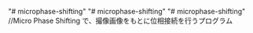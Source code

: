 "# microphase-shifting" 
"# microphase-shifting" 
"# microphase-shifting" 
//Micro Phase Shifting で、撮像画像をもとに位相接続を行うプログラム
